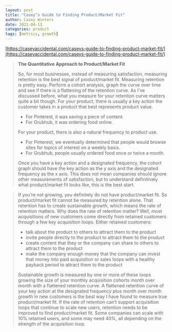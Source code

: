 ```yaml
---
layout: post
title: "Casey’s Guide to Finding Product/Market Fit"
author: Casey Winters
date: 2021-04-13
categories: product
tags: [metrics, growth]
---
```


[https://caseyaccidental.com/caseys-guide-to-finding-product-market-fit/](https://caseyaccidental.com/caseys-guide-to-finding-product-market-fit/)

> **The Quantitative Approach to Product/Market Fit**
>
> So, for most businesses, instead of measuring satisfaction, measuring retention is the best signal of product/market fit. Measuring retention is pretty easy. Perform a cohort analysis, graph the curve over time and see if there is a flattening of the retention curve. As I’ve discussed before, what you measure for your retention curve matters quite a bit though. For your product, there is usually a key action the customer takes in a product that best represents product value. 
>
> * For Pinterest, it was saving a piece of content. 
> * For Grubhub, it was ordering food online. 
>
> For your product, there is also a natural frequency to product use. 
>
> * For Pinterest, we eventually determined that people would browse sites for topics of interest on a weekly basis. 
> * For Grubhub, people usually ordered food once or twice a month. 
>
> Once you have a key action and a designated frequency, the cohort graph should have the key action as the y axis and the designated frequency as the x axis. This does not mean companies should ignore other measurements of satisfaction, but to understand definitively what product/market fit looks like, this is the best start.

> If you’re not growing, you definitely do not have product/market fit. So product/market fit cannot be measured by retention alone. That retention has to create sustainable growth, which means the rate of retention matters. Why does the rate of retention matter? Well, most acquisitions of new customers come directly from retained customers through a few key acquisition loops. Either retained customers: 
>
> - talk about the product to others to attract them to the product
> - invite people directly to the product to attract them to the product
> - create content that they or the company can share to others to attract them to the product
> - make the company enough money that the company can invest that money into paid acquisition or sales loops with a healthy payback period to attract them to the product
>
> Sustainable growth is measured by one or more of these loops growing the size of your monthly acquisition cohorts month over month with a flattened retention curve. A flattened retention curve of your key action at the designated frequency plus month over month growth in new customers is the best way I have found to measure true product/market fit. If the rate of retention can’t support acquisition loops that continue to scale new users, retention needs to be improved to find product/market fit. Some companies can scale with 10% retained users, and some may need 40%, all depending on the strength of the acquisition loop.

